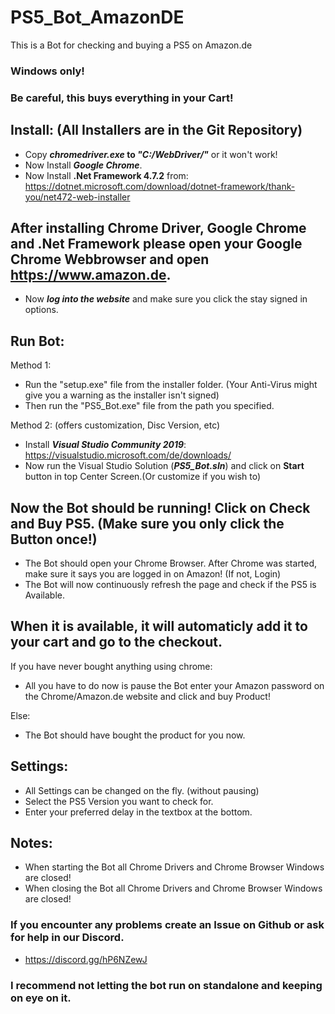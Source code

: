 # PS5_Bot_AmazonDE
This is a Bot for checking and buying a PS5 on Amazon.de

### Windows only! 
### Be careful, this buys everything in your Cart!

## Install: (All Installers are in the Git Repository)
* Copy **_chromedriver.exe_ to _"C:/WebDriver/"_** or it won't work!
* Now Install **_Google Chrome_**.
* Now Install **.Net Framework 4.7.2** from: https://dotnet.microsoft.com/download/dotnet-framework/thank-you/net472-web-installer 

## After installing Chrome Driver, Google Chrome and .Net Framework please open your Google Chrome Webbrowser and open https://www.amazon.de. 
* Now **_log into the website_** and make sure you click the stay signed in options.

## Run Bot:
Method 1: 
* Run the "setup.exe" file from the installer folder. (Your Anti-Virus might give you a warning as the installer isn't signed)
* Then run the "PS5_Bot.exe" file from the path you specified.

Method 2: (offers customization, Disc Version, etc) 
* Install **_Visual Studio Community 2019_**: https://visualstudio.microsoft.com/de/downloads/
* Now run the Visual Studio Solution (**_PS5_Bot.sln_**) and click on **Start** button in top Center Screen.(Or customize if you wish to)

## Now the Bot should be running! Click on Check and Buy PS5. (Make sure you only click the Button once!)
* The Bot should open your Chrome Browser. After Chrome was started, make sure it says you are logged in on Amazon! (If not, Login)
* The Bot will now continuously refresh the page and check if the PS5 is Available.

## When it is available, it will automaticly add it to your cart and go to the checkout. 

If you have never bought anything using chrome:
* All you have to do now is pause the Bot enter your Amazon password on the Chrome/Amazon.de website and click and buy Product!

Else:
* The Bot should have bought the product for you now.

## Settings:
* All Settings can be changed on the fly. (without pausing)
* Select the PS5 Version you want to check for.
* Enter your preferred delay in the textbox at the bottom.

## Notes:
* When starting the Bot all Chrome Drivers and Chrome Browser Windows are closed!
* When closing the Bot all Chrome Drivers and Chrome Browser Windows are closed!

### If you encounter any problems create an Issue on Github or ask for help in our Discord.
* https://discord.gg/hP6NZewJ

### I recommend not letting the bot run on standalone and keeping on eye on it.

